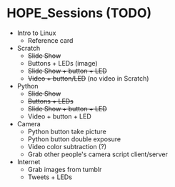 # HOPE_Sessions (TODO)
- Intro to Linux
  - Reference card
- Scratch
  - ~~Slide Show~~
  - Buttons + LEDs (image)
  - ~~Slide Show + button + LED~~
  - ~~Video + button/LED~~ (no video in Scratch)
- Python
  - ~~Slide Show~~
  - ~~Buttons + LEDs~~
  - ~~Slide Show + button + LED~~
  - Video + button + LED
- Camera
  - Python button take picture
  - Python button double exposure
  - Video color subtraction (?)
  - Grab other people's camera script client/server
- Internet
  - Grab images from tumblr
  - Tweets + LEDs
